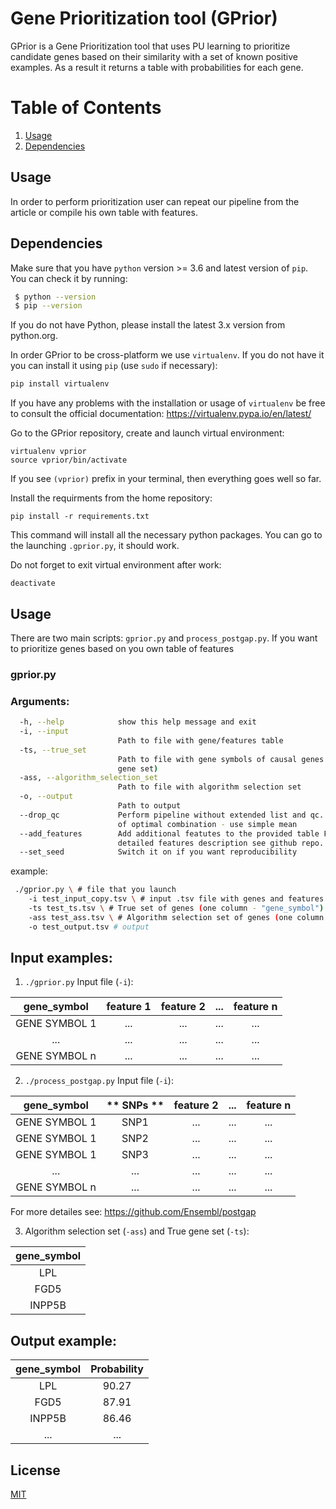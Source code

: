 # Gene Prioritization tool (GPrior)

GPrior is a Gene Prioritization tool that uses PU learning to prioritize candidate genes based on their similarity with a set of known positive examples. As a result it returns a table with probabilities for each gene.

# Table of Contents

1. [Usage](#usage)
2. [Dependencies](#dependencies)

## Usage

In order to perform prioritization user can repeat our pipeline from the article or compile his own table with features.

## Dependencies

Make sure that you have `python` version >= 3.6 and latest version of `pip`. You can check it by running:

```bash
 $ python --version
 $ pip --version
```

If you do not have Python, please install the latest 3.x version from python.org.

In order GPrior to be cross-platform we use `virtualenv`. If you do not have it you can install it using `pip` (use `sudo` if necessary):

```bash
pip install virtualenv
```

If you have any problems with the installation or usage  of `virtualenv` be free to consult the official documentation: https://virtualenv.pypa.io/en/latest/

Go to the GPrior repository, create and launch virtual environment:

```
virtualenv vprior
source vprior/bin/activate
```

If you see `(vprior)` prefix in your terminal, then everything goes well so far.

Install the requirments from the home repository:

```
pip install -r requirements.txt
```

This command will install all the necessary python packages. You can go to the launching `.gprior.py`, it should work.

Do not forget to exit virtual environment after work:

```
deactivate
```

## Usage

There are two main scripts: `gprior.py` and `process_postgap.py`. If you want to prioritize genes based on you own table of features 

### gprior.py


### Arguments:

```bash
  -h, --help            show this help message and exit
  -i, --input
                        Path to file with gene/features table
  -ts, --true_set 
                        Path to file with gene symbols of causal genes (True
                        gene set)
  -ass, --algorithm_selection_set 
                        Path to file with algorithm selection set
  -o, --output
                        Path to output
  --drop_qc             Perform pipeline without extended list and qc. Instead
                        of optimal combination - use simple mean
  --add_features        Add additional featutes to the provided table For
                        detailed features description see github repo.
  --set_seed            Switch it on if you want reproducibility

```
example:

```bash
 ./gprior.py \ # file that you launch
    -i test_input_copy.tsv \ # input .tsv file with genes and features (see input example) 
    -ts test_ts.tsv \ # True set of genes (one column - "gene_symbol")
    -ass test_ass.tsv \ # Algorithm selection set of genes (one column - "gene_symbol")
    -o test_output.tsv # output
```
## Input examples:

1) `./gprior.py` Input file (`-i`):

 |**gene_symbol**| **feature 1** |**feature 2**|**...**|**feature n**|
 |:----:| :--------------------: |:--------------------:|---|:--------------------:|
 |GENE SYMBOL 1| ... </br>  | ... </br> |...|... </br> |
 |...|...| ... |...|...|...|
 |GENE SYMBOL n| ... </br> |... </br> |...|... </br>|

2) `./process_postgap.py` Input file (`-i`):

 |**gene_symbol**| ** SNPs ** |**feature 2**|**...**|**feature n**|
 |:----:| :--------------------: |:--------------------:|---|:--------------------:|
 |GENE SYMBOL 1| SNP1 </br>  | ... </br> |...|... </br> |
 |GENE SYMBOL 1| SNP2 </br>  | ... </br> |...|... </br> |
 |GENE SYMBOL 1| SNP3 </br>  | ... </br> |...|... </br> |
 |...|...| ... |...|...|...|
 |GENE SYMBOL n| ... </br> |... </br> |...|... </br>|

For more detailes see: https://github.com/Ensembl/postgap

3) Algorithm selection set (`-ass`) and True gene set (`-ts`):

| **gene_symbol** | 
| :-------------: | 
| LPL             |   
| FGD5            |
| INPP5B          |

## Output example:

| **gene_symbol** | **Probability** | 
| :-------------: | :--------------:| 
| LPL             |    90.27        |   
| FGD5            |    87.91        |
| INPP5B          |    86.46        |
|   ...           |     ...         |

## License
[MIT](https://choosealicense.com/licenses/mit/)
